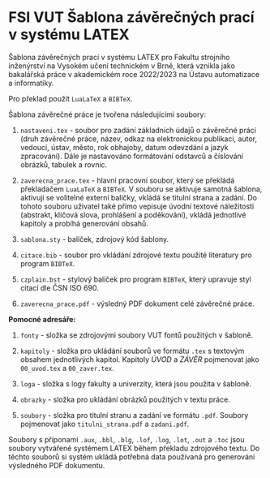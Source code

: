 # FSI VUT Šablona závěrečných prací v systému LATEX
Šablona závěrečných prací v systému LATEX pro Fakultu strojního inženýrství na Vysokém učení technickém v Brně, která vznikla jako bakalářská práce v akademickém roce 2022/2023 na Ústavu automatizace a informatiky.

Pro překlad použít `LuaLaTeX` a `BIBTeX`.

Šablona závěrečné práce je tvořena následujícími soubory:

1. `nastaveni.tex` - soubor pro zadání základních údajů o závěrečné práci (druh závěrečné práce, název, odkaz na elektronickou publikaci, autor, vedoucí, ústav, město, rok obhajoby, datum odevzdání a jazyk zpracování). Dále je nastavováno formátování odstavců a číslování obrázků, tabulek a rovnic.

2. `zaverecna_prace.tex` - hlavní pracovní soubor, který se překládá překladačem `LuaLaTeX` a `BIBTeX`. V souboru se aktivuje samotná šablona, aktivují se volitelné externí balíčky, vkládá se titulní strana a zadání. Do tohoto souboru uživatel také přímo vepisuje úvodní textové náležitosti (abstrakt, klíčová slova, prohlášení a poděkování), vkládá jednotlivé kapitoly a probíhá generování obsahů.

3. `sablona.sty` - balíček, zdrojový kód šablony.

4. `citace.bib` - soubor pro vkládání zdrojové textu použité literatury pro program `BIBTeX`.

5. `czplain.bst` - stylový balíček pro program `BIBTeX`, který upravuje styl citací dle ČSN ISO 690.

6. `zaverecna_prace.pdf` - výsledný PDF dokument celé závěrečné práce.	

**Pomocné adresáře:**

1. `fonty` - složka se zdrojovými soubory VUT fontů použitých v šabloně.

2. `kapitoly` - složka pro ukládání souborů ve formátu `.tex` s textovým obsahem jednotlivých kapitol. Kapitoly *ÚVOD* a *ZÁVĚR* pojmenovat jako `00_uvod.tex` a `00_zaver.tex`.

3. `loga` - složka s logy fakulty a univerzity, která jsou použita v šabloně.

4. `obrazky` - složka pro ukládání obrázků použitých v textu práce.

5. `soubory` - složka pro titulní stranu a zadání ve formátu `.pdf`. Soubory pojmenovat jako `titulni_strana.pdf` a `zadani.pdf`.

Soubory s příponami `.aux`, `.bbl`, `.blg`, `.lof`, `.log`, `.lot`, `.out` a `.toc` jsou soubory vytvářené systémem LATEX během překladu zdrojového textu. Do těchto souborů si systém ukládá potřebná data používaná pro generování výsledného PDF dokumentu.
